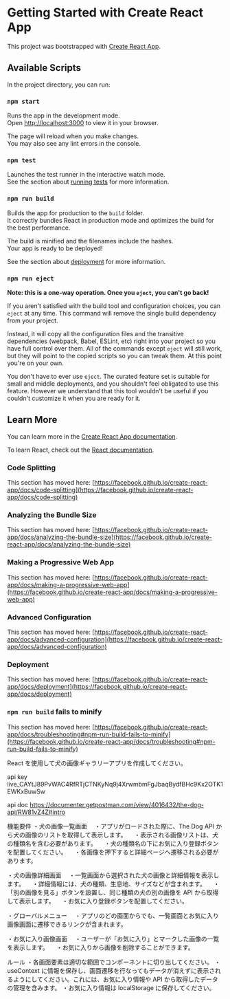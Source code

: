 # Getting Started with Create React App

This project was bootstrapped with [Create React App](https://github.com/facebook/create-react-app).

## Available Scripts

In the project directory, you can run:

### `npm start`

Runs the app in the development mode.\
Open [http://localhost:3000](http://localhost:3000) to view it in your browser.

The page will reload when you make changes.\
You may also see any lint errors in the console.

### `npm test`

Launches the test runner in the interactive watch mode.\
See the section about [running tests](https://facebook.github.io/create-react-app/docs/running-tests) for more information.

### `npm run build`

Builds the app for production to the `build` folder.\
It correctly bundles React in production mode and optimizes the build for the best performance.

The build is minified and the filenames include the hashes.\
Your app is ready to be deployed!

See the section about [deployment](https://facebook.github.io/create-react-app/docs/deployment) for more information.

### `npm run eject`

**Note: this is a one-way operation. Once you `eject`, you can't go back!**

If you aren't satisfied with the build tool and configuration choices, you can `eject` at any time. This command will remove the single build dependency from your project.

Instead, it will copy all the configuration files and the transitive dependencies (webpack, Babel, ESLint, etc) right into your project so you have full control over them. All of the commands except `eject` will still work, but they will point to the copied scripts so you can tweak them. At this point you're on your own.

You don't have to ever use `eject`. The curated feature set is suitable for small and middle deployments, and you shouldn't feel obligated to use this feature. However we understand that this tool wouldn't be useful if you couldn't customize it when you are ready for it.

## Learn More

You can learn more in the [Create React App documentation](https://facebook.github.io/create-react-app/docs/getting-started).

To learn React, check out the [React documentation](https://reactjs.org/).

### Code Splitting

This section has moved here: [https://facebook.github.io/create-react-app/docs/code-splitting](https://facebook.github.io/create-react-app/docs/code-splitting)

### Analyzing the Bundle Size

This section has moved here: [https://facebook.github.io/create-react-app/docs/analyzing-the-bundle-size](https://facebook.github.io/create-react-app/docs/analyzing-the-bundle-size)

### Making a Progressive Web App

This section has moved here: [https://facebook.github.io/create-react-app/docs/making-a-progressive-web-app](https://facebook.github.io/create-react-app/docs/making-a-progressive-web-app)

### Advanced Configuration

This section has moved here: [https://facebook.github.io/create-react-app/docs/advanced-configuration](https://facebook.github.io/create-react-app/docs/advanced-configuration)

### Deployment

This section has moved here: [https://facebook.github.io/create-react-app/docs/deployment](https://facebook.github.io/create-react-app/docs/deployment)

### `npm run build` fails to minify

This section has moved here: [https://facebook.github.io/create-react-app/docs/troubleshooting#npm-run-build-fails-to-minify](https://facebook.github.io/create-react-app/docs/troubleshooting#npm-run-build-fails-to-minify)

React を使用して犬の画像ギャラリーアプリを作成してください。

api key
live_CAYtJ89PvWAC4RfRTjCTNKyNq9j4XrwmbmFgJbaqBydfBHc9Kx2OTK1EWKxBuwSw

api doc
https://documenter.getpostman.com/view/4016432/the-dog-api/RW81vZ4Z#intro

機能要件
・犬の画像一覧画面
　・アプリがロードされた際に、The Dog API から犬の画像のリストを取得して表示します。
　・表示される画像リストは、犬の種類名を含む必要があります。
　・犬の種類名の下にお気に入り登録ボタンを配置してください。
　・各画像を押下すると詳細ページへ遷移される必要があります。

・犬の画像詳細画面
　・一覧画面から選択された犬の画像と詳細情報を表示します。
　・詳細情報には、犬の種類、生息地、サイズなどが含まれます。
　・「別の画像を見る」ボタンを設置し、同じ種類の犬の別の画像を API から取得して表示します。
　・お気に入り登録ボタンを配置してください。

・グローバルメニュー
　・アプリのどの画面からでも、一覧画面とお気に入り画像画面に遷移できるリンクが含まれます。

・お気に入り画像画面
　・ユーザーが「お気に入り」とマークした画像の一覧を表示します。
　・お気に入りから画像を削除することができます。

ルール
・各画面要素は適切な範囲でコンポーネントに切り出してください。
・useContext に情報を保存し、画面遷移を行なってもデータが消えずに表示されるようにしてください。これには、お気に入り情報や API から取得したデータの管理を含みます。
・お気に入り情報は localStorage に保存してください。

